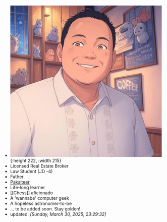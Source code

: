 - ![IMG_4642.JPG](../assets/IMG_4642_1743342510124_0.JPG){:height 222, :width 215}
- Licensed Real Estate Broker
- Law Student (JD -4)
- Father
- [Paksiteer]([[paksiteer]])
- Life-long learner
- [[Chess]] aficionado
- A 'wannabe' computer geek
- A hopeless astronomer-to-be
- ... to be added soon. Stay golden!
- updated: *[Sunday, March 30, 2025; 23:29:32]*